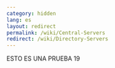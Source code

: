 ```yaml
---
category: hidden
lang: es
layout: redirect
permalink: /wiki/Central-Servers
redirect: /wiki/Directory-Servers
---
```

ESTO ES UNA PRUEBA 19
